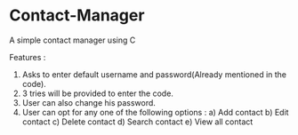 # Contact-Manager
A simple contact manager using C

Features :

1. Asks to enter default username and password(Already mentioned in the code).
2. 3 tries will be provided to enter the code.
3. User can also change his password.
4. User can opt for any one of the following options :
    a) Add contact
    b) Edit contact
    c) Delete contact
    d) Search contact
    e) View all contact
